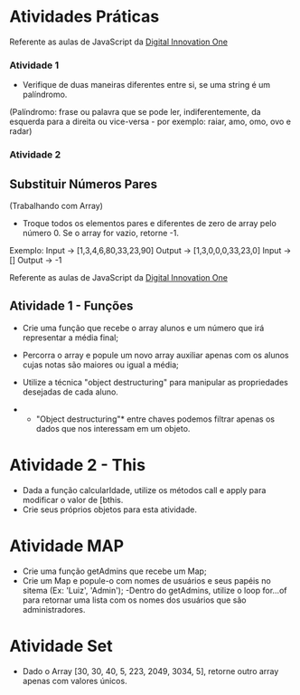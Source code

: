 # Atividades Práticas

Referente as aulas de JavaScript da [Digital Innovation One](https://web.dio.me/)

### Atividade 1

- Verifique de duas maneiras diferentes entre si, se uma string é um palíndromo.

(Palíndromo: frase ou palavra que se pode ler, indiferentemente, da esquerda para a direita ou vice-versa - por exemplo: raiar, amo, omo, ovo e radar)

### Atividade 2

## Substituir Números Pares 
(Trabalhando com Array)

- Troque todos os elementos pares e diferentes  de zero de array pelo número 0. Se o array for vazio, retorne -1.

Exemplo: 
Input -> [1,3,4,6,80,33,23,90]
Output -> [1,3,0,0,0,33,23,0]
Input -> []
Output -> -1

Referente as aulas de JavaScript da [Digital Innovation One](https://web.dio.me/)

## Atividade 1 - Funções

- Crie uma função que recebe o array  alunos e um número que irá representar a média final;
-  Percorra o array e popule um novo array auxiliar apenas com os alunos cujas notas são maiores ou igual a média;
-  Utilize a técnica "object destructuring" para manipular as propriedades desejadas de cada aluno.

-  * "Object destructuring"* entre chaves podemos filtrar apenas os dados que nos interessam em um objeto.

# Atividade 2 - This

- Dada a função calcularIdade, utilize os métodos  call e  apply para modificar o valor de [bthis. 
- Crie seus próprios objetos para esta atividade.


# Atividade MAP

- Crie uma função getAdmins que recebe um Map;
- Crie um Map e popule-o com nomes de usuários e seus papéis no sitema (Ex: 'Luiz', 'Admin');
-Dentro do getAdmins, utilize o loop for...of para retornar uma lista com os nomes dos usuários que são administradores.

# Atividade Set

- Dado o Array [30, 30, 40, 5, 223, 2049, 3034, 5], retorne outro array apenas com valores únicos.